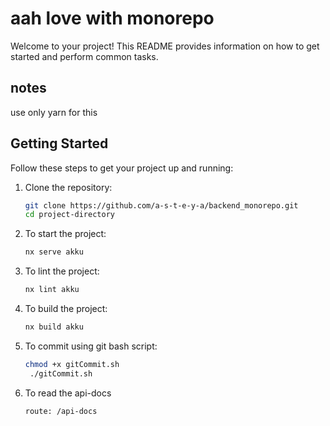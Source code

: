 # aah love with monorepo

Welcome to your project! This README provides information on how to get started and perform common tasks.
## notes 

use only yarn for this
## Getting Started

Follow these steps to get your project up and running:

1. Clone the repository:
   ```sh
   git clone https://github.com/a-s-t-e-y-a/backend_monorepo.git
   cd project-directory

2. To start the project:
   ```sh
   nx serve akku

3. To lint the project:
   ```sh
   nx lint akku

4. To build the project:
   ```sh
   nx build akku


5. To commit using git bash script:
   ```sh
   chmod +x gitCommit.sh
    ./gitCommit.sh


6. To read the api-docs
   ```sh
   route: /api-docs


